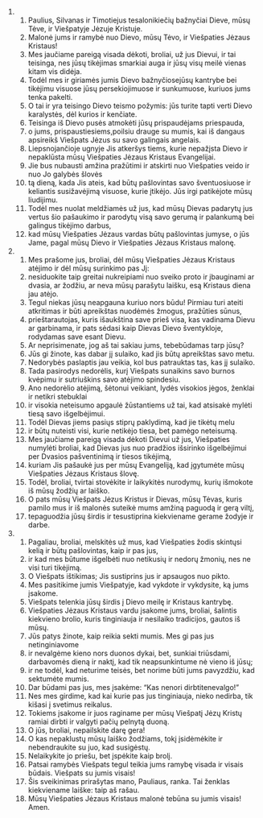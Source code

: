 <ol>
  <li>
    <ol>
      <li>Paulius, Silvanas ir Timotiejus tesalonikiečių bažnyčiai Dieve, mūsų Tėve, ir Viešpatyje Jėzuje Kristuje.</li>
      <li>Malonė jums ir ramybė nuo Dievo, mūsų Tėvo, ir Viešpaties Jėzaus Kristaus!</li>
      <li>Mes jaučiame pareigą visada dėkoti, broliai, už jus Dievui, ir tai teisinga, nes jūsų tikėjimas smarkiai auga ir jūsų visų meilė vienas kitam vis didėja.</li>
      <li>Todėl mes ir giriamės jumis Dievo bažnyčiose­jūsų kantrybe bei tikėjimu visuose jūsų persekiojimuose ir sunkumuose, kuriuos jums tenka pakelti.</li>
      <li>O tai ir yra teisingo Dievo teismo požymis: jūs turite tapti verti Dievo karalystės, dėl kurios ir kenčiate.</li>
      <li>Teisinga iš Dievo pusės atmokėti jūsų prispaudėjams priespauda,</li>
      <li>o jums, prispaustiesiems,­poilsiu drauge su mumis, kai iš dangaus apsireikš Viešpats Jėzus su savo galingais angelais.</li>
      <li>Liepsnojančioje ugnyje Jis atkeršys tiems, kurie nepažįsta Dievo ir nepaklūsta mūsų Viešpaties Jėzaus Kristaus Evangelijai.</li>
      <li>Jie bus nubausti amžina pražūtimi ir atskirti nuo Viešpaties veido ir nuo Jo galybės šlovės</li>
      <li>tą dieną, kada Jis ateis, kad būtų pašlovintas savo šventuosiuose ir keliantis susižavėjimą visuose, kurie įtikėjo. Jūs irgi patikėjote mūsų liudijimu.</li>
      <li>Todėl mes nuolat meldžiamės už jus, kad mūsų Dievas padarytų jus vertus šio pašaukimo ir parodytų visą savo gerumą ir palankumą bei galingus tikėjimo darbus,</li>
      <li>kad mūsų Viešpaties Jėzaus vardas būtų pašlovintas jumyse, o jūs Jame, pagal mūsų Dievo ir Viešpaties Jėzaus Kristaus malonę.</li>
    </ol>
  </li>
  <li>
    <ol>
      <li>Mes prašome jus, broliai, dėl mūsų Viešpaties Jėzaus Kristaus atėjimo ir dėl mūsų surinkimo pas Jį:</li>
      <li>nesiduokite taip greitai nukreipiami nuo sveiko proto ir įbauginami ar dvasia, ar žodžiu, ar neva mūsų parašytu laišku, esą Kristaus diena jau atėjo.</li>
      <li>Tegul niekas jūsų neapgauna kuriuo nors būdu! Pirmiau turi ateiti atkritimas ir būti apreikštas nuodėmės žmogus, pražūties sūnus,</li>
      <li>prieštarautojas, kuris išaukština save prieš visa, kas vadinama Dievu ar garbinama, ir pats sėdasi kaip Dievas Dievo šventykloje, rodydamas save esant Dievu.</li>
      <li>Ar neprisimenate, jog aš tai sakiau jums, tebebūdamas tarp jūsų?</li>
      <li>Jūs gi žinote, kas dabar jį sulaiko, kad jis būtų apreikštas savo metu.</li>
      <li>Nedorybės paslaptis jau veikia, kol bus patrauktas tas, kas jį sulaiko.</li>
      <li>Tada pasirodys nedorėlis, kurį Viešpats sunaikins savo burnos kvėpimu ir sutriuškins savo atėjimo spindesiu.</li>
      <li>Ano nedorėlio atėjimą, šėtonui veikiant, lydės visokios jėgos, ženklai ir netikri stebuklai</li>
      <li>ir visokia neteisumo apgaulė žūstantiems už tai, kad atsisakė mylėti tiesą savo išgelbėjimui.</li>
      <li>Todėl Dievas jiems pasiųs stiprų paklydimą, kad jie tikėtų melu</li>
      <li>ir būtų nuteisti visi, kurie netikėjo tiesa, bet pamėgo neteisumą.</li>
      <li>Mes jaučiame pareigą visada dėkoti Dievui už jus, Viešpaties numylėti broliai, kad Dievas jus nuo pradžios išsirinko išgelbėjimui per Dvasios pašventinimą ir tiesos tikėjimą,</li>
      <li>kuriam Jis pašaukė jus per mūsų Evangeliją, kad įgytumėte mūsų Viešpaties Jėzaus Kristaus šlovę.</li>
      <li>Todėl, broliai, tvirtai stovėkite ir laikykitės nurodymų, kurių išmokote iš mūsų žodžių ar laiško.</li>
      <li>O pats mūsų Viešpats Jėzus Kristus ir Dievas, mūsų Tėvas, kuris pamilo mus ir iš malonės suteikė mums amžiną paguodą ir gerą viltį,</li>
      <li>tepaguodžia jūsų širdis ir tesustiprina kiekviename gerame žodyje ir darbe.</li>
    </ol>
  </li>
  <li>
    <ol>
      <li>Pagaliau, broliai, melskitės už mus, kad Viešpaties žodis skintųsi kelią ir būtų pašlovintas, kaip ir pas jus,</li>
      <li>ir kad mes būtume išgelbėti nuo netikusių ir nedorų žmonių, nes ne visi turi tikėjimą.</li>
      <li>O Viešpats ištikimas; Jis sustiprins jus ir apsaugos nuo pikto.</li>
      <li>Mes pasitikime jumis Viešpatyje, kad vykdote ir vykdysite, ką jums įsakome.</li>
      <li>Viešpats telenkia jūsų širdis į Dievo meilę ir Kristaus kantrybę.</li>
      <li>Viešpaties Jėzaus Kristaus vardu įsakome jums, broliai, šalintis kiekvieno brolio, kuris tinginiauja ir nesilaiko tradicijos, gautos iš mūsų.</li>
      <li>Jūs patys žinote, kaip reikia sekti mumis. Mes gi pas jus netinginiavome</li>
      <li>ir nevalgėme kieno nors duonos dykai, bet, sunkiai triūsdami, darbavomės dieną ir naktį, kad tik neapsunkintume nė vieno iš jūsų;</li>
      <li>ir ne todėl, kad neturime teisės, bet norime būti jums pavyzdžiu, kad sektumėte mumis.</li>
      <li>Dar būdami pas jus, mes įsakėme: “Kas nenori dirbti­tenevalgo!”</li>
      <li>Nes mes girdime, kad kai kurie pas jus tinginiauja, nieko nedirba, tik kišasi į svetimus reikalus.</li>
      <li>Tokiems įsakome ir juos raginame per mūsų Viešpatį Jėzų Kristų ramiai dirbti ir valgyti pačių pelnytą duoną.</li>
      <li>O jūs, broliai, nepailskite darę gera!</li>
      <li>O kas nepaklustų mūsų laiško žodžiams, tokį įsidėmėkite ir nebendraukite su juo, kad susigėstų.</li>
      <li>Nelaikykite jo priešu, bet įspėkite kaip brolį.</li>
      <li>Patsai ramybės Viešpats tegul teikia jums ramybę visada ir visais būdais. Viešpats su jumis visais!</li>
      <li>Šis sveikinimas prirašytas mano, Pauliaus, ranka. Tai ženklas kiekviename laiške: taip aš rašau.</li>
      <li>Mūsų Viešpaties Jėzaus Kristaus malonė tebūna su jumis visais! Amen.</li>
    </ol>
  </li>
</ol>